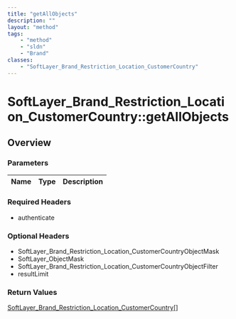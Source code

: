 ```yaml
---
title: "getAllObjects"
description: ""
layout: "method"
tags:
    - "method"
    - "sldn"
    - "Brand"
classes:
    - "SoftLayer_Brand_Restriction_Location_CustomerCountry"
---
```

# SoftLayer_Brand_Restriction_Location_CustomerCountry::getAllObjects
## Overview 


### Parameters 
|Name | Type | Description |
| --- | --- | --- |


### Required Headers
* authenticate

### Optional Headers
* SoftLayer_Brand_Restriction_Location_CustomerCountryObjectMask
* SoftLayer_ObjectMask
* SoftLayer_Brand_Restriction_Location_CustomerCountryObjectFilter
* resultLimit

### Return Values
<a href='/reference/datatypes/SoftLayer_Brand_Restriction_Location_CustomerCountry'>SoftLayer_Brand_Restriction_Location_CustomerCountry[] </a>
